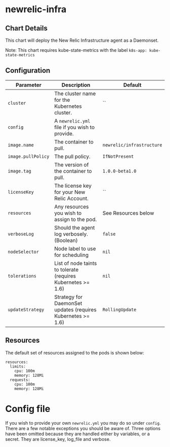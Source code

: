 # newrelic-infra

## Chart Details

This chart will deploy the New Relic Infrastructure agent as a Daemonset.

Note: 
This chart requires kube-state-metrics with the label `k8s-app: kube-state-metrics`

## Configuration

| Parameter          | Description                                                  | Default                    |
| ------------------ | ------------------------------------------------------------ | -------------------------- |
| `cluster`          | The cluster name for the Kubernetes cluster.                 | ``                         |
| `config`           | A `newrelic.yml` file if you wish to provide.                | ` `                        |
| `image.name`       | The container to pull.                                       | `newrelic/infrastructure`  |
| `image.pullPolicy` | The pull policy.                                             | `IfNotPresent`             |
| `image.tag`        | The version of the container to pull.                        | `1.0.0-beta1.0`            |
| `licenseKey`       | The license key for your New Relic Account.                  | ``                         |
| `resources`        | Any resources you wish to assign to the pod.                 | See Resources below        |
| `verboseLog`       | Should the agent log verbosely. (Boolean)                    | `false`                    |
| `nodeSelector`     | Node label to use for scheduling                             | `nil`                      |
| `tolerations`      | List of node taints to tolerate (requires Kubernetes >= 1.6) | `nil`                      |
| `updateStrategy`   | Strategy for DaemonSet updates (requires Kubernetes >= 1.6)  | `RollingUpdate`            |

## Resources

The default set of resources assigned to the pods is shown below:

    resources:
      limits:
        cpu: 100m
        memory: 128Mi
      requests:
        cpu: 100m
        memory: 128Mi

# Config file

If you wish to provide your own `newrelic.yml` you may do so under `config`. There are a few notable exceptions you should be aware of. Three options have been omitted because they are handled either by variables, or a secret. They are license_key, log_file and verbose.
